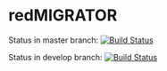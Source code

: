 redMIGRATOR
===========


Status in master branch: [![Build Status](https://magnum.travis-ci.com/redCOMPONENT-COM/redMIGRATOR.png?branch=master&token=vxVVpxnq2ZPuMp3yebRz)](https://magnum.travis-ci.com/redCOMPONENT-COM/redMIGRATOR/)

Status in develop branch: [![Build Status](https://magnum.travis-ci.com/redCOMPONENT-COM/redMIGRATOR.png?branch=develop&token=vxVVpxnq2ZPuMp3yebRz)](https://magnum.travis-ci.com/redCOMPONENT-COM/redMIGRATOR/)

